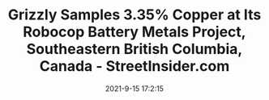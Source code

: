 ---
"title": "Grizzly Samples 3.35% Copper at Its Robocop Battery Metals Project, Southeastern British Columbia, Canada - StreetInsider.com"
"date": "2021-9-15 17:2:15"
"feed_name": "GOOGLENEWSDRILLING"
"feed_website": "https://news.google.com/search?q=drilling%2Bincident&hl=en-US&gl=US&ceid=US:en"
"feed_rss": "https://news.google.com/rss/search?q=drilling%2Bincident&hl=en-US&gl=US&ceid=US:en"
"link": "https://www.streetinsider.com/Newsfile/Grizzly+Samples+3.35%25+Copper+at+Its+Robocop+Battery+Metals+Project%2C+Southeastern+British+Columbia%2C+Canada/18944433.html"
"file": "_posts/2021-1-1-aca69afe33933da9ecde4691c75f168e4f7cbf0f.md"
"accident": "0"
"drilling": "0"
"dead": "0"
"injured": "0"
---